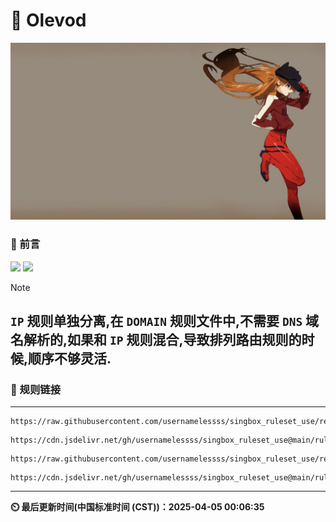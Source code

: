 
# 🧸 Olevod
![](https://raw.githubusercontent.com/usernamelessss/picture-bed/main/images/202504042256831.jpg)
### 📣 前言
![](https://shields.io/badge/-移除重复规则-ff69b4) ![](https://shields.io/badge/-IP&nbsp;规则单独存放不与&nbsp;DOMAIN&nbsp;等混合-green)
> [!NOTE]
**`IP` 规则单独分离,在 `DOMAIN` 规则文件中,不需要 `DNS` 域名解析的,如果和 `IP` 规则混合,导致排列路由规则的时候,顺序不够灵活.**
---

###  🔗 规则链接
---

```url
https://raw.githubusercontent.com/usernamelessss/singbox_ruleset_use/refs/heads/main/rule/Olevod/Olevod_No_IP.json
```

```url
https://cdn.jsdelivr.net/gh/usernamelessss/singbox_ruleset_use@main/rule/Olevod/Olevod_No_IP.json
```

```url
https://raw.githubusercontent.com/usernamelessss/singbox_ruleset_use/refs/heads/main/rule/Olevod/Olevod_No_IP.srs
```

```url
https://cdn.jsdelivr.net/gh/usernamelessss/singbox_ruleset_use@main/rule/Olevod/Olevod_No_IP.srs
```

---
**⏲️ 最后更新时间(中国标准时间 (CST))：2025-04-05 00:06:35**